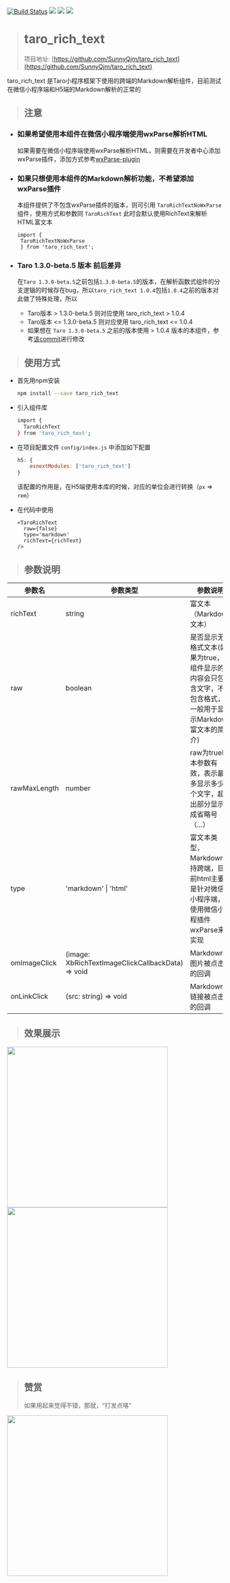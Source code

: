 [![Build Status](https://travis-ci.com/SunnyQjm/taro_rich_text.svg?branch=master)](https://travis-ci.com/SunnyQjm/taro_rich_text)
[![](https://img.shields.io/npm/v/taro_rich_text.svg?style=flat-square)](https://www.npmjs.com/package/taro_rich_text)
[![](https://img.shields.io/npm/l/taro_rich_text.svg?style=flat-square)](https://www.npmjs.com/package/taro_rich_text)
[![](https://img.shields.io/npm/dt/taro_rich_text.svg?style=flat-square)](https://www.npmjs.com/package/taro_rich_text)
> # taro_rich_text
> 项目地址: [https://github.com/SunnyQjm/taro_rich_text](https://github.com/SunnyQjm/taro_rich_text)

taro_rich_text 是Taro小程序框架下使用的跨端的Markdown解析组件，目前测试在微信小程序端和H5端的Markdown解析的正常的

> ## 注意

 - ### 如果希望使用本组件在微信小程序端使用wxParse解析HTML

   如果需要在微信小程序端使用wxParse解析HTML，则需要在开发者中心添加wxParse插件，添加方式参考[wxParse-plugin](https://github.com/ifanrx/wxParser-plugin)

 - ### 如果只想使用本组件的Markdown解析功能，不希望添加wxParse插件

   本组件提供了不包含wxParse插件的版本，则可引用 `TaroRichTextNoWxParse` 组件，使用方式和参数同 `TaroRichText`
   此时会默认使用RichText来解析HTML富文本
   ```tsx
   import {
    TaroRichTextNoWxParse
    } from 'taro_rich_text';
   ```

 - ### Taro 1.3.0-beta.5 版本 前后差异

    在`Taro 1.3.0-beta.5`之前包括`1.3.0-beta.5`的版本，在解析函数式组件的分支逻辑的时候存在bug，所以`taro_rich_text 1.0.4`包括`1.0.4`之前的版本对此做了特殊处理，所以
    - Taro版本 > 1.3.0-beta.5 则对应使用 taro_rich_text > 1.0.4
    - Taro版本 <= 1.3.0-beta.5 则对应使用 taro_rich_text <= 1.0.4
    - 如果想在 `Taro 1.3.0-beta.5` 之前的版本使用 > 1.0.4 版本的本组件，参考[该commit](https://github.com/NervJS/taro/commit/2609f7ac3906b5f94a71e1edb46cc002b3330edf)进行修改

> ## 使用方式

- 首先用npm安装
  ```bash
  npm install --save taro_rich_text
  ```

- 引入组件库
  ```bash
  import {
    TaroRichText
  } from 'taro_rich_text';
  ```

- 在项目配置文件 `config/index.js` 中添加如下配置

  ```javascript
  h5: {
      esnextModules: ['taro_rich_text']
  }
  ```

  该配置的作用是，在H5端使用本库的时候，对应的单位会进行转换（`px` => `rem`）

- 在代码中使用
  ```tsx
  <TaroRichText
    raw={false}
    type='markdown'
    richText={richText}
  />
  ```

> ## 参数说明
| 参数名 | 参数类型 | 参数说明 |
| ------ | ------ | ------ |
| richText | string | 富文本（Markdown文本） |
| raw | boolean | 是否显示无格式文本(如果为true，则组件显示的内容会只包含文字，不包含格式，一般用于显示Markdown富文本的简介) |
| rawMaxLength | number | raw为true时本参数有效，表示最多显示多少个文字，超出部分显示成省略号（...） |
| type | 'markdown' \| 'html' | 富文本类型，Markdown支持跨端，目前html主要是针对微信小程序端，使用微信小程插件wxParse来实现 |
| omImageClick | (image: XbRichTextImageClickCallbackData) => void | Markdown中图片被点击的回调 |
| onLinkClick | (src: string) => void | Markdown中链接被点击的回调 |


> ## 效果展示

<img src="https://raw.githubusercontent.com/SunnyQjm/taro_rich_text/master/document/demo1.png" width="375"/>
<img src="https://raw.githubusercontent.com/SunnyQjm/taro_rich_text/master/document/demo2.png" width="375"/>

> ## 赞赏
> 如果用起来觉得不错，那就，“打发点咯”

<img src="https://raw.githubusercontent.com/SunnyQjm/taro_rich_text/master/document/zan_shang.png" width="375"/>

